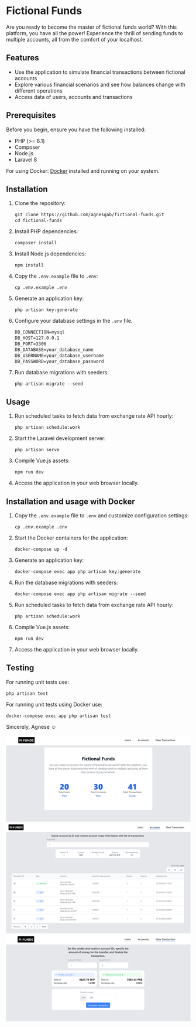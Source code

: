 # Fictional Funds

Are you ready to become the master of fictional funds world? With this platform, you have all the power! Experience the thrill of sending funds to multiple accounts, all from the comfort of your localhost.

## Features

- Use the application to simulate financial transactions between fictional accounts
- Explore various financial scenarios and see how balances change with different operations
- Access data of users, accounts and transactions

## Prerequisites

Before you begin, ensure you have the following installed:

- PHP (>= 8.1)
- Composer
- Node.js
- Laravel 8

For using Docker:
[Docker](https://www.docker.com/) installed and running on your system.

## Installation

1. Clone the repository:
   ```
   git clone https://github.com/agnesgab/fictional-funds.git
   cd fictional-funds
   ```

2. Install PHP dependencies:
   ```
   composer install
   ```

3. Install Node.js dependencies:
   ```
   npm install
   ```

4. Copy the `.env.example` file to `.env`:
   ```
   cp .env.example .env
   ```

5. Generate an application key:
   ```
   php artisan key:generate
   ```

6. Configure your database settings in the `.env` file.
   ```
   DB_CONNECTION=mysql
   DB_HOST=127.0.0.1
   DB_PORT=3306
   DB_DATABASE=your_database_name
   DB_USERNAME=your_database_username
   DB_PASSWORD=your_database_password
   ```

7. Run database migrations with seeders:
   ```
   php artisan migrate --seed
   ```

## Usage

1. Run scheduled tasks to fetch data from exchange rate API hourly:
   ```
   php artisan schedule:work
   ```

2. Start the Laravel development server:
   ```
   php artisan serve
   ```

3. Compile Vue.js assets:
   ```
   npm run dev
   ```

4. Access the application in your web browser locally.

## Installation and usage with Docker

1. Copy the `.env.example` file to `.env` and customize configuration settings:
   ```
   cp .env.example .env
   ```

2. Start the Docker containers for the application:
   ```
   docker-compose up -d
   ```

3. Generate an application key:
   ```
   docker-compose exec app php artisan key:generate
   ```

4. Run the database migrations with seeders:
   ```
   docker-compose exec app php artisan migrate --seed
   ```

5. Run scheduled tasks to fetch data from exchange rate API hourly:
   ```
   php artisan schedule:work
   ```

6. Compile Vue.js assets:
   ```
   npm run dev
   ```

7. Access the application in your web browser locally.

## Testing

For running unit tests use:
```
php artisan test
```

For running unit tests using Docker use:
```
docker-compose exec app php artisan test
```

Sincerely, Agnese :relaxed:

![Fictional Funds Homepage](home.png) 
![Fictional Funds Accounts](accounts.png)
![Fictional Funds Transaction](transaction.png)

